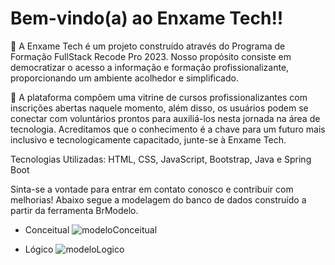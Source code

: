 # Bem-vindo(a) ao Enxame Tech!!

🐝 A Enxame Tech é um projeto construído através do Programa de Formação FullStack Recode Pro 2023. Nosso propósito
consiste em democratizar o acesso a informação e formação profissionalizante, proporcionando um ambiente acolhedor e
simplificado.

🍯 A plataforma compõem uma vitrine de cursos profissionalizantes com inscrições abertas naquele momento, além disso, os
usuários podem se conectar com voluntários prontos para auxiliá-los nesta jornada na área de tecnologia. Acreditamos
que o conhecimento é a chave para um futuro mais inclusivo e tecnologicamente capacitado, junte-se à Enxame Tech.

Tecnologias Utilizadas: HTML, CSS, JavaScript, Bootstrap, Java e Spring Boot

Sinta-se a vontade para entrar em contato conosco e contribuir com melhorias!
Abaixo segue a modelagem do banco de dados construído a partir da ferramenta BrModelo.

- Conceitual
  ![modeloConceitual](https://github.com/EnxameTech/Enxame-Tech/assets/102906471/0bbad050-da1c-45ac-99d9-721d9586ffdb)

- Lógico
  ![modeloLogico](https://github.com/EnxameTech/Enxame-Tech/assets/102906471/ba39cbfa-32c8-40cd-bd2c-189887d343c8)


